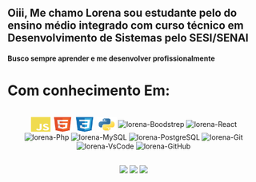 ## Oiii, Me chamo Lorena sou estudante pelo  do ensino médio integrado com curso técnico em Desenvolvimento de Sistemas pelo SESI/SENAI
#### Busco sempre aprender e me desenvolver profissionalmente
# Com conhecimento Em: 
<div style="display: inline_block"><br>
<div align="center">
  <img align="center" alt="lorena-Js" height="30" width="40" src="https://raw.githubusercontent.com/devicons/devicon/master/icons/javascript/javascript-plain.svg">
  <img align="center" alt="lorena-HTML" height="30" width="40" src="https://raw.githubusercontent.com/devicons/devicon/master/icons/html5/html5-original.svg">
  <img align="center" alt="lorena-CSS" height="30" width="40" src="https://raw.githubusercontent.com/devicons/devicon/master/icons/css3/css3-original.svg">
  <img align="center" alt="lorena-Python" height="30" width="40" src="https://raw.githubusercontent.com/devicons/devicon/master/icons/python/python-original.svg">
  <img align="center" alt="lorena-Boodstrep" height="30" width="40" src="https://cdn.worldvectorlogo.com/logos/bootstrap-5-1.svg">
 <img align="center" alt="lorena-React" height="30" width="40" src="https://cdn.worldvectorlogo.com/logos/react-2.svg">
  <img align="center" alt="lorena-Php" height="30" width="40" src="https://cdn.worldvectorlogo.com/logos/php-6.svg">
   <img align="center" alt="lorena-MySQL" height="30" width="40" src="https://cdn.worldvectorlogo.com/logos/mysql-2.svg">
      <img align="center" alt="lorena-PostgreSQL" height="30" width="40" src="https://cdn.worldvectorlogo.com/logos/postgresql.svg">
      <img align="center" alt="lorena-Git" height="30" width="40" src="https://cdn.worldvectorlogo.com/logos/git-icon.svg">
      <img align="center" alt="lorena-VsCode" height="30" width="40" src="https://cdn.worldvectorlogo.com/logos/visual-studio-code-1.svg">
      <img align="center" alt="lorena-GitHub" height="30" width="40" src="https://cdn.worldvectorlogo.com/logos/github-icon-2.svg">

</div>
</div>
  
  ##
 
 <div align="center">
  <a href="https://www.instagram.com/lores_c.s?igsh=MWF2aDBkaXJhMHNnMw==" target="_blank"><img src="https://img.shields.io/badge/-Instagram-%23E4405F?style=for-the-badge&logo=instagram&logoColor=white" target="_blank"></a>
  <a href = "lorenacarvalhodesouza93@gmail.com"><img src="https://img.shields.io/badge/-Gmail-%23333?style=for-the-badge&logo=gmail&logoColor=white" target="_blank"></a>
  <a href="https://www.linkedin.com/in/lorena-carvalho-de-souza-0b47ab377/" target="_blank"><img src="https://img.shields.io/badge/-LinkedIn-%230077B5?style=for-the-badge&logo=linkedin&logoColor=white" target="_blank"></a> 

</div>

